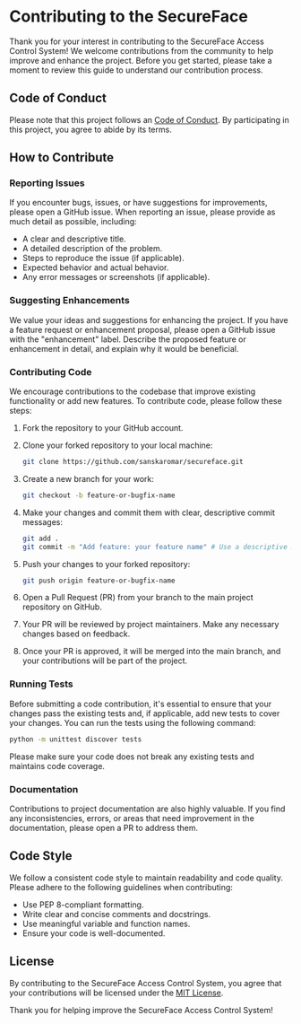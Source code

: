 # Contributing to the SecureFace

Thank you for your interest in contributing to the SecureFace Access Control System! We welcome contributions from the community to help improve and enhance the project. Before you get started, please take a moment to review this guide to understand our contribution process.

## Code of Conduct

Please note that this project follows an [Code of Conduct](CODE_OF_CONDUCT.md). By participating in this project, you agree to abide by its terms.

## How to Contribute

### Reporting Issues

If you encounter bugs, issues, or have suggestions for improvements, please open a GitHub issue. When reporting an issue, please provide as much detail as possible, including:

- A clear and descriptive title.
- A detailed description of the problem.
- Steps to reproduce the issue (if applicable).
- Expected behavior and actual behavior.
- Any error messages or screenshots (if applicable).

### Suggesting Enhancements

We value your ideas and suggestions for enhancing the project. If you have a feature request or enhancement proposal, please open a GitHub issue with the "enhancement" label. Describe the proposed feature or enhancement in detail, and explain why it would be beneficial.

### Contributing Code

We encourage contributions to the codebase that improve existing functionality or add new features. To contribute code, please follow these steps:

1. Fork the repository to your GitHub account.

2. Clone your forked repository to your local machine:

   ```bash
   git clone https://github.com/sanskaromar/secureface.git
   ```

3. Create a new branch for your work:

   ```bash
   git checkout -b feature-or-bugfix-name
   ```

4. Make your changes and commit them with clear, descriptive commit messages:

   ```bash
   git add .
   git commit -m "Add feature: your feature name" # Use a descriptive message
   ```

5. Push your changes to your forked repository:

   ```bash
   git push origin feature-or-bugfix-name
   ```

6. Open a Pull Request (PR) from your branch to the main project repository on GitHub.

7. Your PR will be reviewed by project maintainers. Make any necessary changes based on feedback.

8. Once your PR is approved, it will be merged into the main branch, and your contributions will be part of the project.

### Running Tests

Before submitting a code contribution, it's essential to ensure that your changes pass the existing tests and, if applicable, add new tests to cover your changes. You can run the tests using the following command:

```bash
python -m unittest discover tests
```

Please make sure your code does not break any existing tests and maintains code coverage.

### Documentation

Contributions to project documentation are also highly valuable. If you find any inconsistencies, errors, or areas that need improvement in the documentation, please open a PR to address them.

## Code Style

We follow a consistent code style to maintain readability and code quality. Please adhere to the following guidelines when contributing:

- Use PEP 8-compliant formatting.
- Write clear and concise comments and docstrings.
- Use meaningful variable and function names.
- Ensure your code is well-documented.

## License

By contributing to the SecureFace Access Control System, you agree that your contributions will be licensed under the [MIT License](LICENSE).

Thank you for helping improve the SecureFace Access Control System!